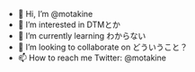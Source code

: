 - 👋 Hi, I’m @motakine
- 👀 I’m interested in DTMとか
- 🌱 I’m currently learning わからない
- 💞️ I’m looking to collaborate on どういうこと？
- 📫 How to reach me Twitter: @motakine

<!---
motakine/motakine is a ✨ special ✨ repository because its `README.md` (this file) appears on your GitHub profile.
You can click the Preview link to take a look at your changes.
--->
